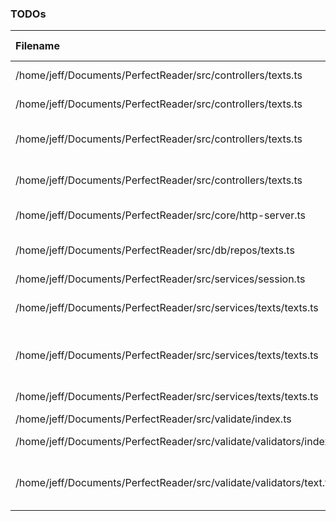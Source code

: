 ### TODOs
| Filename | line # | TODO
|:------|:------:|:------
| /home/jeff/Documents/PerfectReader/src/controllers/texts.ts | 39 | OCR from web image
| /home/jeff/Documents/PerfectReader/src/controllers/texts.ts | 40 | FIX OCR route w/ validator
| /home/jeff/Documents/PerfectReader/src/controllers/texts.ts | 137 | Check if ID exists on getID route try catch
| /home/jeff/Documents/PerfectReader/src/controllers/texts.ts | 189 | this route doesn't return the update object
| /home/jeff/Documents/PerfectReader/src/core/http-server.ts | 92 | InternalServerError Page
| /home/jeff/Documents/PerfectReader/src/db/repos/texts.ts | 6 | Refactor routes to no longer use result type
| /home/jeff/Documents/PerfectReader/src/services/session.ts | 17 | CHANGE KEYS
| /home/jeff/Documents/PerfectReader/src/services/texts/texts.ts | 16 | must find a way to fix JIMP asynchronicity
| /home/jeff/Documents/PerfectReader/src/services/texts/texts.ts | 17 | how do we make the timeout period longer for ocrTextFromFS
| /home/jeff/Documents/PerfectReader/src/services/texts/texts.ts | 47 | Remove converted image !
| /home/jeff/Documents/PerfectReader/src/validate/index.ts | 15 | rename these?
| /home/jeff/Documents/PerfectReader/src/validate/validators/index.ts | 6 | Mimic behavior with new set up?
| /home/jeff/Documents/PerfectReader/src/validate/validators/text.ts | 3 | create validators for highlights and paragraph controllers
